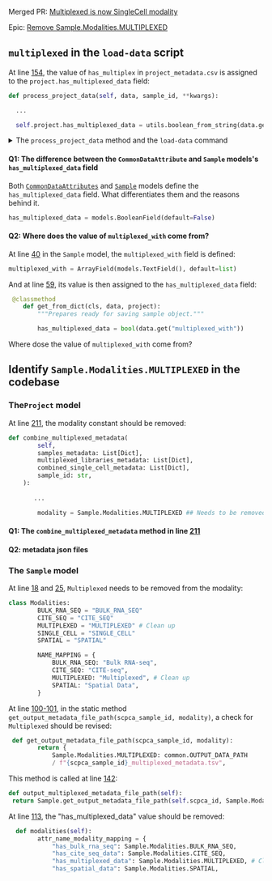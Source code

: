 
Merged PR: [Multiplexed is now SingleCell modality](https://github.com/AlexsLemonade/scpca-portal/pull/672)

Epic: [Remove Sample.Modalities.MULTIPLEXED](https://github.com/AlexsLemonade/scpca-portal/issues/695) 


## `multiplexed` in the `load-data` script

At line [154](https://github.com/AlexsLemonade/scpca-portal/blob/dev/api/scpca_portal/management/commands/load_data.py#L154), the value of `has_multiplex` in `project_metadata.csv` is assigned to the `project.has_multiplexed_data` field:
```py
def process_project_data(self, data, sample_id, **kwargs):

  ...

  self.project.has_multiplexed_data = utils.boolean_from_string(data.get("has_multiplex", False)
```

<details>
<summary>The <code>process_project_data</code> method and the <code>load-data</code> command</summary><br/>
  
The `process_project_data` method is called in the `load_data` method at line [251](https://github.com/AlexsLemonade/scpca-portal/blob/2d93c9550c4fd442ad85a8568215c1c116d31146/api/scpca_portal/management/commands/load_data.py#L251): 

```py
def load_data(
 self,
 allowed_submitters: set[str] = None,
 input_bucket_name: str = "scpca-portal-inputs",
 **kwargs,
):
  """Loads data from S3. Creates projects and loads data for them."""

  with open(Project.get_input_project_metadata_file_path()) as project_csv:
      project_list = list(csv.DictReader(project_csv)) # project_metadata.csv

  for project_data in project_list:
    self.process_project_data(project_data, sample_id, **kwargs)
```

The `load-data` command is defined in `scpca-portal/bin/sportal` at line [34](https://github.com/AlexsLemonade/scpca-portal/blob/2d93c9550c4fd442ad85a8568215c1c116d31146/bin/sportal#L34):

```py
 "load-data": run_api.format("./manage.py load_data {}"),
```
<hr/>
</details>

#### Q1: The difference between the `CommonDataAttribute` and `Sample` models's `has_multiplexed_data` field
Both [`CommonDataAttributes`](https://github.com/AlexsLemonade/scpca-portal/blob/2d93c9550c4fd442ad85a8568215c1c116d31146/api/scpca_portal/models/base.py#L12) and [`Sample`](https://github.com/AlexsLemonade/scpca-portal/blob/2d93c9550c4fd442ad85a8568215c1c116d31146/api/scpca_portal/models/sample.py#L34) models define the `has_multiplexed_data` field. What differentiates them and the reasons behind it. 

```py
has_multiplexed_data = models.BooleanField(default=False)
```

#### Q2: Where does the value of `multiplexed_with` come from?
At line [40](https://github.com/AlexsLemonade/scpca-portal/blob/2d93c9550c4fd442ad85a8568215c1c116d31146/api/scpca_portal/models/sample.py#L40) in the `Sample` model, the `multiplexed_with` field is defined: 

```py
multiplexed_with = ArrayField(models.TextField(), default=list)
```

And at line [59](https://github.com/AlexsLemonade/scpca-portal/blob/2d93c9550c4fd442ad85a8568215c1c116d31146/api/scpca_portal/models/sample.py#L59), its value is then assigned to the `has_multiplexed_data` field:

```py
 @classmethod
    def get_from_dict(cls, data, project):
        """Prepares ready for saving sample object."""

        has_multiplexed_data = bool(data.get("multiplexed_with"))
```

Where dose the value of `multiplexed_with` come from?

## Identify `Sample.Modalities.MULTIPLEXED` in the codebase

### The`Project` model

At line [211](https://github.com/AlexsLemonade/scpca-portal/blob/2d93c9550c4fd442ad85a8568215c1c116d31146/api/scpca_portal/models/project.py#L211), the modality constant should be removed:

```py
def combine_multiplexed_metadata(
        self,
        samples_metadata: List[Dict],
        multiplexed_libraries_metadata: List[Dict],
        combined_single_cell_metadata: List[Dict],
        sample_id: str,
    ):
 
       ...

        modality = Sample.Modalities.MULTIPLEXED ## Needs to be removed
```
#### Q1: The `combine_multiplexed_metadata` method in line [211](https://github.com/AlexsLemonade/scpca-portal/blob/2d93c9550c4fd442ad85a8568215c1c116d31146/api/scpca_portal/models/project.py#L211)

#### Q2: metadata json files

### The `Sample` model

At line [18](https://github.com/AlexsLemonade/scpca-portal/blob/2d93c9550c4fd442ad85a8568215c1c116d31146/api/scpca_portal/models/sample.py#L18) and [25](https://github.com/AlexsLemonade/scpca-portal/blob/2d93c9550c4fd442ad85a8568215c1c116d31146/api/scpca_portal/models/sample.py#L25), `Multiplexed` needs to be removed from the modality:

```py
class Modalities:
        BULK_RNA_SEQ = "BULK_RNA_SEQ"
        CITE_SEQ = "CITE_SEQ"
        MULTIPLEXED = "MULTIPLEXED" # Clean up
        SINGLE_CELL = "SINGLE_CELL"
        SPATIAL = "SPATIAL"

        NAME_MAPPING = {
            BULK_RNA_SEQ: "Bulk RNA-seq",
            CITE_SEQ: "CITE-seq",
            MULTIPLEXED: "Multiplexed", # Clean up
            SPATIAL: "Spatial Data",
        }
```

At line [100-101](https://github.com/AlexsLemonade/scpca-portal/blob/2d93c9550c4fd442ad85a8568215c1c116d31146/api/scpca_portal/models/sample.py#L100-L101), in the static method `get_output_metadata_file_path(scpca_sample_id, modality)`, a check for `Multiplexed` should be revised:
```py
 def get_output_metadata_file_path(scpca_sample_id, modality):
        return {
            Sample.Modalities.MULTIPLEXED: common.OUTPUT_DATA_PATH
            / f"{scpca_sample_id}_multiplexed_metadata.tsv",
```

This method is called at line [142](https://github.com/AlexsLemonade/scpca-portal/blob/2d93c9550c4fd442ad85a8568215c1c116d31146/api/scpca_portal/models/sample.py#L142):

```py
def output_multiplexed_metadata_file_path(self):
 return Sample.get_output_metadata_file_path(self.scpca_id, Sample.Modalities.MULTIPLEXED) # Clean up
```

At line [113](https://github.com/AlexsLemonade/scpca-portal/blob/2d93c9550c4fd442ad85a8568215c1c116d31146/api/scpca_portal/models/sample.py#L113), the "has_multiplexed_data" value should be removed:
```py
  def modalities(self):
        attr_name_modality_mapping = {
            "has_bulk_rna_seq": Sample.Modalities.BULK_RNA_SEQ,
            "has_cite_seq_data": Sample.Modalities.CITE_SEQ,
            "has_multiplexed_data": Sample.Modalities.MULTIPLEXED, # Clean up
            "has_spatial_data": Sample.Modalities.SPATIAL,
```



